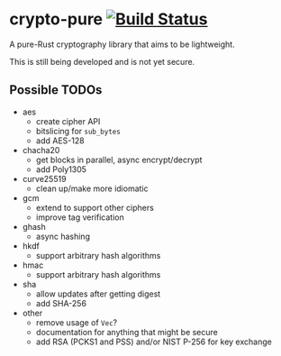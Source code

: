 # crypto-pure  [![Build Status](https://travis-ci.org/tbarrella/crypto-pure.svg?branch=master)](https://travis-ci.org/tbarrella/crypto-pure)

A pure-Rust cryptography library that aims to be lightweight.

This is still being developed and is not yet secure.

## Possible TODOs
* aes
  * create cipher API
  * bitslicing for `sub_bytes`
  * add AES-128
* chacha20
  * get blocks in parallel, async encrypt/decrypt
  * add Poly1305
* curve25519
  * clean up/make more idiomatic
* gcm
  * extend to support other ciphers
  * improve tag verification
* ghash
  * async hashing
* hkdf
  * support arbitrary hash algorithms
* hmac
  * support arbitrary hash algorithms
* sha
  * allow updates after getting digest
  * add SHA-256
* other
  * remove usage of `Vec`?
  * documentation for anything that might be secure
  * add RSA (PCKS1 and PSS) and/or NIST P-256 for key exchange
